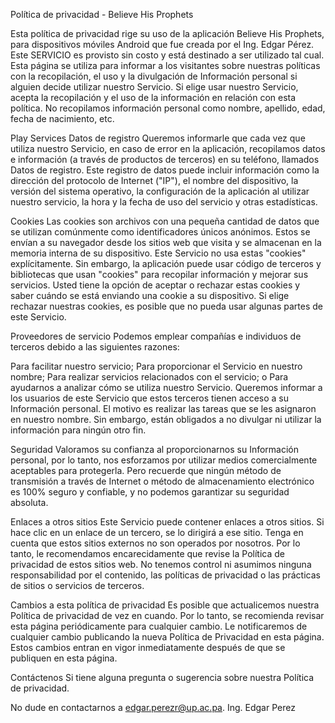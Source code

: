 Política de privacidad - Believe His Prophets


Esta política de privacidad rige su uso de la aplicación  Believe His Prophets, para dispositivos móviles Android que fue creada por el Ing. Edgar Pérez.
Este SERVICIO es provisto sin costo y está destinado a ser utilizado tal cual.
Esta página se utiliza para informar a los visitantes sobre nuestras políticas con la recopilación, el uso y la divulgación de Información personal si alguien decide utilizar nuestro Servicio.
Si elige usar nuestro Servicio, acepta la recopilación y el uso de la información en relación con esta política. No recopilamos información personal como nombre, apellido, edad, fecha de nacimiento, etc.

Play Services
Datos de registro
Queremos informarle que cada vez que utiliza nuestro Servicio, en caso de error en la aplicación, recopilamos datos e información (a través de productos de terceros) en su teléfono, llamados Datos de registro. Este registro de datos puede incluir información como la dirección del protocolo de Internet ("IP"), el nombre del dispositivo, la versión del sistema operativo, la configuración de la aplicación al utilizar nuestro servicio, la hora y la fecha de uso del servicio y otras estadísticas.


Cookies
Las cookies son archivos con una pequeña cantidad de datos que se utilizan comúnmente como identificadores únicos anónimos. Estos se envían a su navegador desde los sitios web que visita y se almacenan en la memoria interna de su dispositivo.
Este Servicio no usa estas "cookies" explícitamente. Sin embargo, la aplicación puede usar código de terceros y bibliotecas que usan "cookies" para recopilar información y mejorar sus servicios. Usted tiene la opción de aceptar o rechazar estas cookies y saber cuándo se está enviando una cookie a su dispositivo. Si elige rechazar nuestras cookies, es posible que no pueda usar algunas partes de este Servicio.

Proveedores de servicio
Podemos emplear compañías e individuos de terceros debido a las siguientes razones:

Para facilitar nuestro servicio;
Para proporcionar el Servicio en nuestro nombre;
Para realizar servicios relacionados con el servicio; o
Para ayudarnos a analizar cómo se utiliza nuestro Servicio.
Queremos informar a los usuarios de este Servicio que estos terceros tienen acceso a su Información personal. El motivo es realizar las tareas que se les asignaron en nuestro nombre. Sin embargo, están obligados a no divulgar ni utilizar la información para ningún otro fin.

Seguridad
Valoramos su confianza al proporcionarnos su Información personal, por lo tanto, nos esforzamos por utilizar medios comercialmente aceptables para protegerla. Pero recuerde que ningún método de transmisión a través de Internet o método de almacenamiento electrónico es 100% seguro y confiable, y no podemos garantizar su seguridad absoluta.

Enlaces a otros sitios
Este Servicio puede contener enlaces a otros sitios. Si hace clic en un enlace de un tercero, se lo dirigirá a ese sitio. Tenga en cuenta que estos sitios externos no son operados por nosotros. Por lo tanto, le recomendamos encarecidamente que revise la Política de privacidad de estos sitios web. No tenemos control ni asumimos ninguna responsabilidad por el contenido, las políticas de privacidad o las prácticas de sitios o servicios de terceros.

Cambios a esta política de privacidad
Es posible que actualicemos nuestra Política de privacidad de vez en cuando. Por lo tanto, se recomienda revisar esta página periódicamente para cualquier cambio. Le notificaremos de cualquier cambio publicando la nueva Política de Privacidad en esta página. Estos cambios entran en vigor inmediatamente después de que se publiquen en esta página.

Contáctenos
Si tiene alguna pregunta o sugerencia sobre nuestra Política de privacidad.

No dude en contactarnos a edgar.perezr@up.ac.pa. Ing. Edgar Perez
